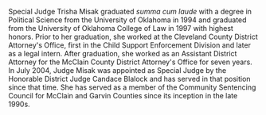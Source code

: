 ﻿---
fname: 'Trisha'
lname: 'Misak'
id: 939
published: False
layout: judge-bio
---
Special Judge Trisha Misak graduated *summa cum laude* with a degree in
Political Science from the University of Oklahoma in 1994 and graduated
from the University of Oklahoma College of Law in 1997 with highest
honors. Prior to her graduation, she worked at the Cleveland County
District Attorney's Office, first in the Child Support Enforcement
Division and later as a legal intern. After graduation, she worked as an
Assistant District Attorney for the McClain County District Attorney's
Office for seven years. In July 2004, Judge Misak was appointed as
Special Judge by the Honorable District Judge Candace Blalock and has
served in that position since that time. She has served as a member of
the Community Sentencing Council for McClain and Garvin Counties since
its inception in the late 1990s.
